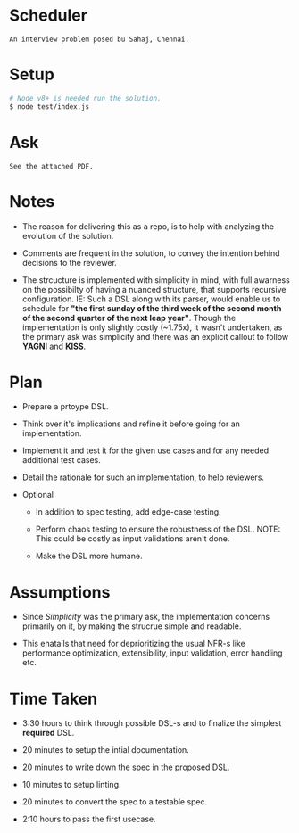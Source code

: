 # Scheduler

	An interview problem posed bu Sahaj, Chennai.

# Setup
```sh
# Node v8+ is needed run the solution.
$ node test/index.js
```

# Ask

	See the attached PDF.

# Notes

* The reason for delivering this as a repo, is to help with analyzing the evolution of the solution.

* Comments are frequent in the solution, to convey the intention behind decisions to the reviewer.

* The strcucture is implemented with simplicity in mind, with full awarness on the possibilty of having a nuanced structure, that supports recursive configuration. IE: Such a DSL along with its parser, would enable us to schedule for **"the first sunday of the third week of the second month of the second quarter of the next leap year"**. Though the implementation is only slightly costly (~1.75x), it wasn't undertaken, as the primary ask was simplicity and there was an explicit callout to follow **YAGNI** and **KISS**.


# Plan

* Prepare a prtoype DSL.

* Think over it's implications and refine it before going for an implementation.

* Implement it and test it for the given use cases and for any needed additional test cases.

* Detail the rationale for such an implementation, to help reviewers.

* Optional

	* In addition to spec testing, add edge-case testing.

	* Perform chaos testing to ensure the robustness of the DSL. NOTE: This could be costly as input validations aren't done.

	* Make the DSL more humane.

# Assumptions

* Since *Simplicity* was the primary ask, the implementation concerns primarily on it, by making the strucrue simple and readable.

* This enatails that need for deprioritizing the usual NFR-s like performance optimization, extensibility, input validation, error handling etc.

# Time Taken

* 3:30 hours to think through possible DSL-s and to finalize the simplest **required** DSL.

* 20 minutes to setup the intial documentation.

* 20 minutes to write down the spec in the proposed DSL.

* 10 minutes to setup linting.

* 20 minutes to convert the spec to a testable spec.

* 2:10 hours to pass the first usecase.
